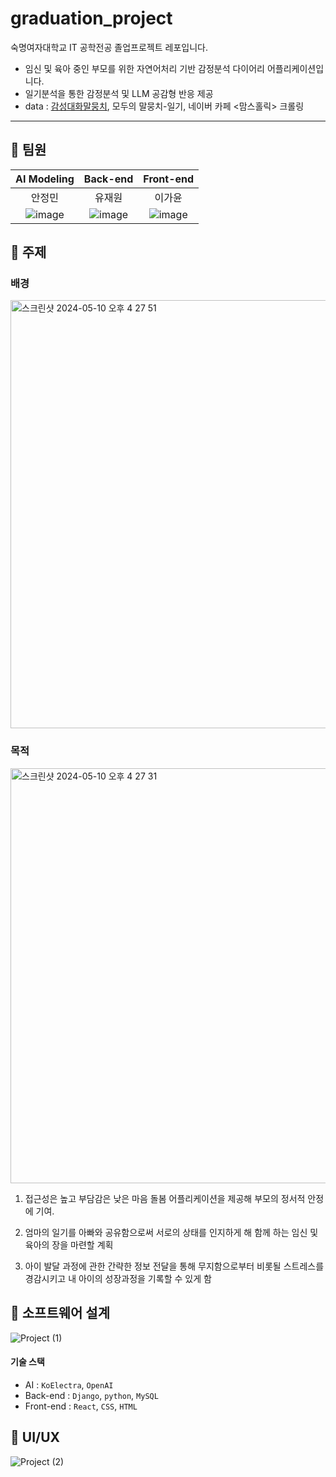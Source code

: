 # graduation_project
숙명여자대학교 IT 공학전공 졸업프로젝트 레포입니다.
- 임신 및 육아 중인 부모를 위한 자연어처리 기반 감정분석 다이어리 어플리케이션입니다.
- 일기분석을 통한 감정분석 및 LLM 공감형 반응 제공
- data : [감성대화말뭉치](https://www.aihub.or.kr/aihubdata/data/view.do?currMenu=115&topMenu=100&aihubDataSe=realm&dataSetSn=86), 모두의 말뭉치-일기, 네이버 카페 <맘스홀릭> 크롤링
-------------------------
## 💜 팀원

|  **AI Modeling** | **Back-end**   | **Front-end**   | 
| :-----------: | :------------: | :------------: |
| 안정민        |    유재원        |      이가윤     |
| ![image](https://github.com/jeongmin1016/graduation_project/assets/109460178/05ac0e9e-0ff7-417c-9488-5a2569d4ee43) |   ![image](https://github.com/jeongmin1016/graduation_project/assets/109460178/5cbfe072-eaea-4bdc-99f4-210644ef32fa)      | ![image](https://github.com/jeongmin1016/graduation_project/assets/109460178/a8947a6f-1ce4-49df-920a-ba5bd2c474d5)      |



## 💜 주제
### 배경
<img width="685" alt="스크린샷 2024-05-10 오후 4 27 51" src="https://github.com/jeongmin1016/graduation_project/assets/109460178/6c9ee5dc-5e4c-47c5-933c-ed3b674ce9e7">

### 목적
<img width="664" alt="스크린샷 2024-05-10 오후 4 27 31" src="https://github.com/jeongmin1016/graduation_project/assets/109460178/66157bec-fbfb-4071-b71b-4423d1824bb1">

1. 접근성은 높고 부담감은 낮은 마음 돌봄 어플리케이션을 제공해 부모의 정서적 안정에 기여.      

2. 엄마의 일기를 아빠와 공유함으로써 서로의 상태를 인지하게 해 함께 하는 임신 및 육아의 장을 마련할 계획        
     
3. 아이 발달 과정에 관한 간략한 정보 전달을 통해 무지함으로부터 비롯될 스트레스를 경감시키고 내 아이의 성장과정을 기록할 수 있게 함

## 💜 소프트웨어 설계
![Project (1)](https://github.com/jeongmin1016/MomttokMomttok/assets/109460178/a5d181a9-e46d-4a14-b1e4-54501d620093)

#### 기술 스택
- AI : `KoElectra`, `OpenAI`
- Back-end : `Django`, `python`, `MySQL`
- Front-end : `React`, `CSS`, `HTML`

## 💜 UI/UX

![Project (2)](https://github.com/jeongmin1016/MomttokMomttok/assets/109460178/94633c46-8a10-46b5-aad3-84c165635cd4)
